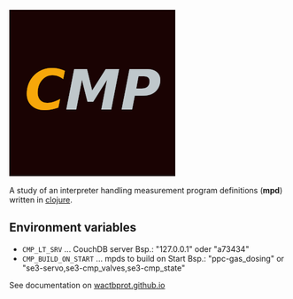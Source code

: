 ![cmp](docs/cmp_logo.png)


A study of an interpreter handling
measurement program definitions
(**mpd**) written in [clojure](https://clojure.org/).

## Environment variables

* `CMP_LT_SRV` ... CouchDB server Bsp.:  "127.0.0.1" oder "a73434"
* `CMP_BUILD_ON_START` ... mpds to build on Start Bsp.:  "ppc-gas_dosing" or "se3-servo,se3-cmp_valves,se3-cmp_state"

See documentation on [wactbprot.github.io](https://wactbprot.github.io/cmp/)
